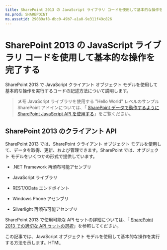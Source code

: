 ```yaml
---
title: SharePoint 2013 の JavaScript ライブラリ コードを使用して基本的な操作を完了する
ms.prod: SHAREPOINT
ms.assetid: 29089af8-dbc0-49b7-a1a0-9e311f49c826
---
```



# SharePoint 2013 の JavaScript ライブラリ コードを使用して基本的な操作を完了する
SharePoint 2013 で JavaScript クライアント オブジェクト モデルを使用して基本的な操作を実行するコードの記述方法について説明します。
> **メモ**
> JavaScript ライブラリを使用する "Hello World" レベルのサンプル SharePoint アドインについては、「 [SharePoint データで動作するように SharePoint JavaScript API を使用する](use-the-sharepoint-javascript-apis-to-work-with-sharepoint-data.md)」をご覧ください。 
  
    
    


## SharePoint 2013 のクライアント API
<a name="ClientAPIs"> </a>

SharePoint 2013 では、SharePoint クライアント オブジェクト モデルを使用して、データを取得、更新、および管理できます。SharePoint では、オブジェクト モデルをいくつかの形式で提供しています。
  
    
    

- .NET Framework 再頒布可能アセンブリ
    
  
- JavaScript ライブラリ
    
  
- REST/OData エンドポイント
    
  
- Windows Phone アセンブリ
    
  
- Silverlight 再頒布可能アセンブリ
    
  
SharePoint 2013 で使用可能な API セットの詳細については、「 [SharePoint 2013 での適切な API セットの選択](http://msdn.microsoft.com/library/f36645da-77c5-47f1-a2ca-13d4b62b320d%28Office.15%29.aspx)」を参照してください。
  
    
    
この記事では、JavaScript オブジェクト モデルを使用して基本的な操作を実行する方法を示します。HTML <script> タグを使用してオブジェクト モデルへの参照を追加できます。その他のクライアント API の使用方法については、以下の記事を参照してください。
  
    
    

-  [SharePoint 2013 のクライアント ライブラリ コードを使用して基本的な操作を完了する](complete-basic-operations-using-sharepoint-2013-client-library-code.md)
    
  
-  [SharePoint 2013 REST エンドポイントを使用して基本的な操作を完了する](complete-basic-operations-using-sharepoint-2013-rest-endpoints.md)
    
  
-  [SharePoint 2013 にアクセスする Windows Phone アプリの作成](http://msdn.microsoft.com/library/36681335-f772-4499-8445-f94481bc18e7%28Office.15%29.aspx)
    
  
-  [Silverlight オブジェクト モデルを使用する](http://msdn.microsoft.com/library/cea7829d-f360-4052-8b76-91d90bcefd2a%28Office.15%29.aspx)
    
  

## SharePoint 2013 での JavaScript クライアント オブジェクト モデルを使用した基本的なタスクの実行
<a name="BasicOps_SPJSOMOps"> </a>

以降のセクションでは、プログラムによって実行できるタスクについて説明します。また、実際の操作を示す JavaScript のコード例も含まれています。
  
    
    
クラウドでホストされるアドインを作成する場合、HTML <script> タグを使用してオブジェクト モデルへの参照を追加できます。クラウドでホストされるアドインでは、すべてのシナリオでアドイン Web が存在するわけではないため、ホスト Web を参照することをお勧めします。 **{StandardTokens}** トークンを使用している場合、 _SPHostUrl_ クエリ文字列パラメーターからホスト Web の URL を取得できます。 **{HostUrl}** トークンを使用している場合は、カスタム定義されたクエリ文字列パラメーターを使用することもできます。ホスト Web の URL を取得したら、JavaScript コードを使用して、オブジェクト モデルへの参照を動的に作成する必要があります。
  
    
    
下記のコード例では、以下のタスクが実行され、JavaScript オブジェクト モデルへの参照が追加されます。
  
    
    

- Microsoft コンテンツ配信ネットワーク (CDN: Content Delivery Network) から AJAX ライブラリを参照します。
    
  
- Microsoft CDN から jQuery ライブラリを参照します。
    
  
- クエリ文字列からホスト Web の URL を抽出します。
    
  
- jQuery で **getScript** 関数を使用して SP.Runtime.js ファイルと SP.js ファイルを読み込みます。ファイルの読み込みが完了すると、プログラムから SharePoint の JavaScript オブジェクト モデルにアクセスできるようになります。
    
  
- **execOperation** 関数でフローを続行します。
    
  


```

<script
    src="//ajax.aspnetcdn.com/ajax/4.0/1/MicrosoftAjax.js" 
    type="text/javascript">
</script>
<script
    type="text/javascript"
    src="//ajax.aspnetcdn.com/ajax/jQuery/jquery-1.7.2.min.js">
</script>
<script type="text/javascript">
    var hostweburl;

    // Load the required SharePoint libraries.
    $(document).ready(function () {

        // Get the URI decoded URLs.
        hostweburl =
            decodeURIComponent(
                getQueryStringParameter("SPHostUrl")
        );

        // The js files are in a URL in the form:
        // web_url/_layouts/15/resource_file
        var scriptbase = hostweburl + "/_layouts/15/";

        // Load the js files and continue to
        // the execOperation function.
        $.getScript(scriptbase + "SP.Runtime.js",
            function () {
                $.getScript(scriptbase + "SP.js", execOperation);
            }
        );
    });

    // Function to execute basic operations.
    function execOperation() {

        // Continue your program flow here.

    }

    // Function to retrieve a query string value.
    // For production purposes you may want to use
    // a library to handle the query string.
    function getQueryStringParameter(paramToRetrieve) {
        var params =
            document.URL.split("?")[1].split("&amp;");
        var strParams = "";
        for (var i = 0; i < params.length; i = i + 1) {
            var singleParam = params[i].split("=");
            if (singleParam[0] == paramToRetrieve)
                return singleParam[1];
        }
    }
</script>
```

SharePoint ホスト型アドインを作成する場合、HTML <script> タグを使用してオブジェクト モデルへの参照を追加できます。SharePoint によってホストされるアドインのアドイン Web を使用すると、JavaScript オブジェクト モデルを使用するために必要なファイルを相対パスで参照できるようになります。
  
    
    
下記のマークアップでは、次のタスクが実行され、JavaScript オブジェクト モデルへの参照が追加されます。
  
    
    

- Microsoft CDN から AJAX ライブラリを参照します。
    
  
- アドイン Web に対する相対 URL を使用して SP.Runtime.js ファイルを参照します。
    
  
- アドイン Web に対する相対 URL を使用して SP.js ファイルを参照します。
    
  


```

<script
    src="//ajax.aspnetcdn.com/ajax/4.0/1/MicrosoftAjax.js" 
    type="text/javascript">
</script>
<script 
    type="text/javascript" 
    src="/_layouts/15/sp.runtime.js">
</script>
<script 
    type="text/javascript" 
    src="/_layouts/15/sp.js">
</script>
<script type="text/javascript">

    // Continue your program flow here.

</script>```


## SharePoint Web サイトのタスク
<a name="BasicOps_SPWebTasks"> </a>

JavaScript を使用して Web サイトを操作するには、最初に **ClientContext(serverRelativeUrl)** コンストラクターを使用し、URL または URI を渡して特定の要求コンテキストを返します。
  
    
    

### Web サイトのプロパティを取得する

 **ClientContext** クラスの Web プロパティを使用して、指定されたコンテキスト URL に存在する Web サイト オブジェクトのプロパティを指定します。 **load(clientObject)** メソッドを使用して Web サイト オブジェクトを読み込み、 **executeQueryAsync(succeededCallback, failedCallback)** を呼び出すと、この Web サイトのすべてのプロパティにアクセスできるようになります。次の例では、指定した Web サイトのタイトルと説明が表示されますが、既定で返される他のすべてのプロパティが使用可能になるのは、Web サイト オブジェクトを読み込んでクエリを実行した後です。
  
    
    
```

function retrieveWebSite(siteUrl) {
    var clientContext = new SP.ClientContext(siteUrl);
    this.oWebsite = clientContext.get_web();

    clientContext.load(this.oWebsite);

    clientContext.executeQueryAsync(
        Function.createDelegate(this, this.onQuerySucceeded), 
        Function.createDelegate(this, this.onQueryFailed)
    );
}

function onQuerySucceeded(sender, args) {
    alert('Title: ' + this.oWebsite.get_title() + 
        ' Description: ' + this.oWebsite.get_description());
}
    
function onQueryFailed(sender, args) {
    alert('Request failed. ' + args.get_message() + 
        '\\n' + args.get_stackTrace());
}```


### Web サイトの選択したプロパティのみを取得する

クライアントとサーバーの間で不要なデータが転送されることを抑えるため、Web サイト オブジェクトのすべてのプロパティではなく、指定したプロパティのみを返すこともできます。この場合、LINQ クエリ、または **load(clientObject)** メソッドとラムダ式構文を使用して、サーバーから返すプロパティを指定します。次の例では、 **executeQueryAsync(succeededCallback, failedCallback)** を呼び出した後で、Web サイト オブジェクトのタイトルと作成日付のみが使用可能になります。
  
    
    
```

function retrieveWebSiteProperties(siteUrl) {
    var clientContext = new SP.ClientContext(siteUrl);
    this.oWebsite = clientContext.get_web();

    clientContext.load(this.oWebsite, 'Title', 'Created');

    clientContext.executeQueryAsync(
        Function.createDelegate(this, this.onQuerySucceeded), 
        Function.createDelegate(this, this.onQueryFailed)
    );
}

function onQuerySucceeded(sender, args) {
    alert('Title: ' + this.oWebsite.get_title() + 
        ' Created: ' + this.oWebsite.get_created());
}
    
function onQueryFailed(sender, args) {
    alert('Request failed. ' + args.get_message() + 
        '\\n' + args.get_stackTrace());
}```


> **メモ**
> 他のプロパティにアクセスしようとした場合、他のプロパティは使用できないため、コードで例外がスローされます。 
  
    
    


### Web サイトのプロパティに書き込む

Web サイトを変更するには、サイトのプロパティを設定し、 **update()** メソッドを呼び出します。この方法はサーバー オブジェクト モデルの機能の仕方に似ていますが、クライアント オブジェクト モデルでは、 **executeQueryAsync(succeededCallback, failedCallback)** を呼び出して、指定したすべてのコマンドのバッチ処理を要求する必要があります。次の例は、指定した Web サイトのタイトルと説明を変更します。
  
    
    
```

function updateWebSite(siteUrl) {
    var clientContext = new SP.ClientContext(siteUrl);
    this.oWebsite = clientContext.get_web();

    this.oWebsite.set_title('Updated Web Site');
    this.oWebsite.set_description('This is an updated Web site.');
    this.oWebsite.update();

    clientContext.load(this.oWebsite, 'Title', 'Description');

    clientContext.executeQueryAsync(
        Function.createDelegate(this, this.onQuerySucceeded), 
        Function.createDelegate(this, this.onQueryFailed)
    );
}

function onQuerySucceeded(sender, args) {
    alert('Title: ' + this.oWebsite.get_title() + 
        ' Description: ' + this.oWebsite.get_description());
}
    
function onQueryFailed(sender, args) {
    alert('Request failed. ' + args.get_message() + 
        '\\n' + args.get_stackTrace());
}```


## SharePoint リストのタスク
<a name="BasicOps_SPListTasks"> </a>

JavaScript を使用してリスト オブジェクトを操作する方法は、Web サイト オブジェクトの操作方法と似ています。まず、 **ClientContext(serverRelativeUrl)** コンストラクターを使用して URL または URI を渡し、特定の要求コンテキストを返します。次に、 **Web** クラスの **lists** プロパティを使用して、Web サイト内のリストのコレクションを取得できます。
  
    
    

### Web サイト内のすべてのリストのすべてのプロパティを取得する

Web サイトのすべてのリストを返すには、 **load(clientObject)** メソッドを使用してリスト コレクションを読み込んだ後に、 **executeQueryAsync(succeededCallback, failedCallback)** を呼び出します。次の例は、Web サイトの URL とリストの作成日時を表示します。
  
    
    
```

function retrieveAllListProperties(siteUrl) {
    var clientContext = new SP.ClientContext(siteUrl);
    var oWebsite = clientContext.get_web();
    this.collList = oWebsite.get_lists();
    clientContext.load(collList);

    clientContext.executeQueryAsync(
        Function.createDelegate(this, this.onQuerySucceeded), 
        Function.createDelegate(this, this.onQueryFailed)
    );
}

function onQuerySucceeded() {
    var listInfo = '';
    var listEnumerator = collList.getEnumerator();

    while (listEnumerator.moveNext()) {
        var oList = listEnumerator.get_current();
        listInfo += 'Title: ' + oList.get_title() + ' Created: ' + 
            oList.get_created().toString() + '\\n';
    }
    alert(listInfo);
}

function onQueryFailed(sender, args) {
    alert('Request failed. ' + args.get_message() + 
        '\\n' + args.get_stackTrace());
}```


### リストの特定のプロパティのみを表示する

前述の例では、Web サイト内のリストのすべてのプロパティが返されます。クライアントとサーバー間の不必要なデータ転送を削減するために、LINQ クエリ式を使用して、返すプロパティを指定できます。JavaScript では、 **load(clientObject)** メソッドに渡されるクエリ文字列の一部として、 **Include** を指定し、返すプロパティを指定します。次の例では、この方法を使用して、コレクション内の各リストのタイトルと ID のみが返されます。
  
    
    
```

function retrieveSpecificListProperties(siteUrl) {
    var clientContext = new SP.ClientContext(siteUrl);
    var oWebsite = clientContext.get_web();
    this.collList = oWebsite.get_lists();

    clientContext.load(collList, 'Include(Title, Id)');
    clientContext.executeQueryAsync(
        Function.createDelegate(this, this.onQuerySucceeded), 
        Function.createDelegate(this, this.onQueryFailed)
    );
}

function onQuerySucceeded() {
    var listInfo = '';
    var listEnumerator = collList.getEnumerator();

    while (listEnumerator.moveNext()) {
        var oList = listEnumerator.get_current();
        listInfo += 'Title: ' + oList.get_title() + 
            ' ID: ' + oList.get_id().toString() + '\\n';
    }
    alert(listInfo);
}

function onQueryFailed(sender, args) {
    alert('Request failed. ' + args.get_message() + 
        '\\n' + args.get_stackTrace());
}
```


### 取得したリストをコレクションに格納する

次の例に示すように、 **load(clientObject)** メソッドの代わりに **loadQuery(clientObjectCollection, exp)** メソッドを使用して、戻り値を lists プロパティに格納する代わりに別のコレクションに格納できます。
  
    
    
```

function retrieveSpecificListPropertiesToCollection(siteUrl) {
    var clientContext = new SP.ClientContext(siteUrl);
    var oWebsite = clientContext.get_web();
    var collList = oWebsite.get_lists();

    this.listInfoCollection = clientContext.loadQuery(collList, 'Include(Title, Id)');
    clientContext.executeQueryAsync(
        Function.createDelegate(this, this.onQuerySucceeded), 
        Function.createDelegate(this, this.onQueryFailed)
    );
}

function onQuerySucceeded() {
    var listInfo = '';

    for (var i = 0; i < this.listInfoCollection.length; i++) {
        var oList = this.listInfoCollection[i];
        listInfo += 'Title: ' + oList.get_title() + 
            ' ID: ' + oList.get_id().toString();
    }
    alert(listInfo.toString());
}

function onQueryFailed(sender, args) {
    alert('Request failed. ' + args.get_message() + 
        '\\n' + args.get_stackTrace());
}```


### リストの取得にフィルターを適用する

次の例のように、JavaScript クエリ内の **Include** ステートメントをネストして、リストとそのフィールドの両方のメタデータを返すことができます。例では、Web サイト内のすべてのリストからすべてのフィールドが返され、内部名に文字列 "name" が含まれるすべてのフィールドのタイトルと内部名が表示されます。
  
    
    
```

function retrieveAllListsAllFields(siteUrl) {
    var clientContext = new SP.ClientContext(siteUrl);
    var oWebsite = clientContext.get_web();
    var collList = oWebsite.get_lists();

    this.listInfoArray = clientContext.loadQuery(collList, 
        'Include(Title,Fields.Include(Title,InternalName))');

    clientContext.executeQueryAsync(
        Function.createDelegate(this, this.onQuerySucceeded), 
        Function.createDelegate(this, this._onQueryFailed)
    );
}

function onQuerySucceeded() {
    var listInfo = '';

    for (var i = 0; i < this.listInfoArray.length; i++) {
        var oList = this.listInfoArray[i];
        var collField = oList.get_fields();
        var fieldEnumerator = collField.getEnumerator();
            
        while (fieldEnumerator.moveNext()) {
            var oField = fieldEnumerator.get_current();
            var regEx = new RegExp('name', 'ig');
            
            if (regEx.test(oField.get_internalName())) {
                listInfo += '\\nList: ' + oList.get_title() + 
                    '\\n\\tField Title: ' + oField.get_title() + 
                    '\\n\\tField Name: ' + oField.get_internalName();
            }
        }
    }
    alert(listInfo);
}

function onQueryFailed(sender, args) {
    alert('Request failed. ' + args.get_message() + 
        '\\n' + args.get_stackTrace());
}
```


## リストの作成、更新、削除
<a name="BasicOps_SPListCRUD"> </a>

クライアント オブジェクト モデルを使用して行うリストの作成、更新、および削除は, .NET クライアント オブジェクト モデルを使用してこれらの操作を行う場合と同じように動作します。ただし、クライアントの処理は、 **executeQueryAsync(succeededCallback, failedCallback)** 関数を呼び出すまで完了しません。
  
    
    

### リストを作成および更新する

JavaScript を使用してリスト オブジェクトを作成するには、 **ListCreationInformation** オブジェクトを使用してそのプロパティを定義し、そのオブジェクトを **ListCollection** オブジェクトの **add(parameters)** 関数に渡します。次の例では、新しいお知らせリストを作成しています。
  
    
    
```

function createList(siteUrl) {
    var clientContext = new SP.ClientContext(siteUrl);
    var oWebsite = clientContext.get_web();
    
    var listCreationInfo = new SP.ListCreationInformation();
    listCreationInfo.set_title('My Announcements List');
    listCreationInfo.set_templateType(SP.ListTemplateType.announcements);

    this.oList = oWebsite.get_lists().add(listCreationInfo);

    clientContext.load(oList);
    clientContext.executeQueryAsync(
        Function.createDelegate(this, this.onQuerySucceeded), 
        Function.createDelegate(this, this.onQueryFailed)
    );
}

function onQuerySucceeded() {
    var result = oList.get_title() + ' created.';
    alert(result);
}

function onQueryFailed(sender, args) {
    alert('Request failed. ' + args.get_message() + 
        '\\n' + args.get_stackTrace());
}```

リストを作成した後でリストを更新する必要がある場合は、前の例に変更を加えた次の例に示すように、リスト プロパティを設定し、 **update()** 関数を呼び出してから **executeQueryAsync(succeededCallback, failedCallback)** を呼び出すことができます。
  
    
    


```

.
.
.
.
this.oList = oWebsite.get_lists().add(listCreationInfo);

oList.set_description('New Announcements List');
oList.update();

clientContext.load(oList);
clientContext.executeQueryAsync(
    Function.createDelegate(this, this.onQuerySucceeded), 
    Function.createDelegate(this, this.onQueryFailed)
);```


### リストにフィールドを追加する

リストのフィールド コレクションにフィールドを追加するには、 **FieldCollection** オブジェクトの **add(field)** 関数または **addFieldAsXml(schemaXml, addToDefaultView, options)** 関数を使用します。次の例では、フィールドを作成し、更新してから、 **executeQueryAsync(succeededCallback, failedCallback)** を呼び出しています。
  
    
    
```

function addFieldToList(siteUrl) {
    var clientContext = new SP.ClientContext(siteUrl);

    var oList = clientContext.get_web().get_lists().getByTitle('Announcements');
    this.oField = oList.get_fields().addFieldAsXml(
        '<Field DisplayName=\\'MyField\\' Type=\\'Number\\' />', 
        true, 
        SP.AddFieldOptions.defaultValue
    );

    var fieldNumber = clientContext.castTo(oField,SP.FieldNumber);
    fieldNumber.set_maximumValue(100);
    fieldNumber.set_minimumValue(35);
    fieldNumber.update();

    clientContext.load(oField);
    clientContext.executeQueryAsync(
        Function.createDelegate(this, this.onQuerySucceeded), 
        Function.createDelegate(this, this.onQueryFailed)
    );
}

function onQuerySucceeded() {
    var result = oField.get_title() + ' added.';
    alert(result);
}

function onQueryFailed(sender, args) {
    alert('Request failed. ' + args.get_message() + 
        '\\n' + args.get_stackTrace());
}```


### リストを削除する

リストを削除するには、リスト オブジェクトの **deleteObject()** 関数を呼び出します。以下に例を示します。
  
    
    
```

function deleteList(siteUrl) {
    var clientContext = new SP.ClientContext(siteUrl);
    var oWebsite = clientContext.get_web();
    this.listTitle = 'My Announcements List';

    this.oList = oWebsite.get_lists().getByTitle(listTitle);
    oList.deleteObject();

    clientContext.executeQueryAsync(
        Function.createDelegate(this, this.onQuerySucceeded), 
        Function.createDelegate(this, this.onQueryFailed)
    );
}

function onQuerySucceeded() {
    var result = listTitle + ' deleted.';
    alert(result);
}

function onQueryFailed(sender, args) {
    alert('Request failed. ' + args.get_message() + 
        '\\n' + args.get_stackTrace());
}```


## フォルダーの作成、更新、削除
<a name="BasicOps_FolderTasks"> </a>

JavaScript オブジェクト モデルを使用してフォルダーを操作し、内容を整理できます。以下のセクションでは、フォルダーに対する基本的な操作を実行する方法を示します。
  
    
    

### ドキュメント ライブラリにフォルダーを作成する

フォルダーを作成するには、 **ListItemCreationInformation** オブジェクトを使用して、基になるオブジェクト タイプを **SP.FileSystemObjectType.folder** に設定し、それをパラメーターとして **List** オブジェクトの **addItem(parameters)** 関数に渡します。次の例に示すように、このメソッドによって返されるリスト アイテム オブジェクトのプロパティを設定した後、 **update()** 関数を呼び出します。
  
    
    
```

function createFolder(resultpanel) {
    var clientContext;
    var oWebsite;
    var oList;
    var itemCreateInfo;

    clientContext = new SP.ClientContext.get_current();
    oWebsite = clientContext.get_web();
    oList = oWebsite.get_lists().getByTitle("Shared Documents");

    itemCreateInfo = new SP.ListItemCreationInformation();
    itemCreateInfo.set_underlyingObjectType(SP.FileSystemObjectType.folder);
    itemCreateInfo.set_leafName("My new folder!");
    this.oListItem = oList.addItem(itemCreateInfo);
    this.oListItem.set_item("Title", "My new folder!");
    this.oListItem.update();

    clientContext.load(this.oListItem);
    clientContext.executeQueryAsync(
        Function.createDelegate(this, successHandler),
        Function.createDelegate(this, errorHandler)
    );

    function successHandler() {
        resultpanel.innerHTML = "Go to the " +
            "<a href='../Lists/Shared Documents'>document library</a> " +
            "to see your new folder.";
    }

    function errorHandler() {
        resultpanel.innerHTML =
            "Request failed: " + arguments[1].get_message();
    }
}```


### ドキュメント ライブラリのフォルダーを更新する

フォルダー名を更新するには、 **FileLeafRef** プロパティに書き込んで、 **update()** 関数を呼び出し、 **executeQueryAsync** メソッドを呼び出したときに変更が有効になるようにします。
  
    
    
```

function updateFolder(resultpanel) {
    var clientContext;
    var oWebsite;
    var oList;

    clientContext = new SP.ClientContext.get_current();
    oWebsite = clientContext.get_web();
    oList = oWebsite.get_lists().getByTitle("Shared Documents");

    this.oListItem = oList.getItemById(1);
    this.oListItem.set_item("FileLeafRef", "My updated folder");
    this.oListItem.update();

    clientContext.load(this.oListItem);
    clientContext.executeQueryAsync(
        Function.createDelegate(this, successHandler),
        Function.createDelegate(this, errorHandler)
    );

    function successHandler() {
        resultpanel.innerHTML = "Go to the " +
            "<a href='../Lists/Shared Documents'>document library</a> " +
            "to see your updated folder.";
    }

    function errorHandler() {
        resultpanel.innerHTML = "Request failed: " + arguments[1].get_message();
    }
}```


### ドキュメント ライブラリのフォルダーを削除する

フォルダーを削除するには、オブジェクトの **deleteObject()** 関数を呼び出します。次の例では、 **getFolderByServerRelativeUrl** メソッドを使用してドキュメント ライブラリからフォルダーを取得し、アイテムを削除しています。
  
    
    
```

function deleteFolder(resultpanel) {
    var clientContext;
    var oWebsite;
    var folderUrl;

    clientContext = new SP.ClientContext.get_current();
    oWebsite = clientContext.get_web();

    clientContext.load(oWebsite);
    clientContext.executeQueryAsync(function () {
        folderUrl = oWebsite.get_serverRelativeUrl() + "/Lists/Shared Documents/Folder1";
        this.folderToDelete = oWebsite.getFolderByServerRelativeUrl(folderUrl);
        this.folderToDelete.deleteObject();

        clientContext.executeQueryAsync(
            Function.createDelegate(this, successHandler),
            Function.createDelegate(this, errorHandler)
        );
    }, errorHandler);

    function successHandler() {
        resultpanel.innerHTML = "Go to the " +
            "<a href='../Lists/Shared Documents'>document library</a> " +
            "to make sure the folder is no longer there.";
    }

    function errorHandler() {
        resultpanel.innerHTML = "Request failed: " + arguments[1].get_message();
    }
}```


## ファイルの作成、読み取り、更新、削除
<a name="BasicOps_FileTasks"> </a>

JavaScript オブジェクト モデルを使用してファイルを操作できます。以下のセクションでは、ファイルに対する基本的な操作を実行する方法を示します。
  
    
    

> **メモ**
> JavaScript オブジェクト モデルを使用して操作できるファイルのサイズは 1.5 MB までです。それより大きいファイルをアップロードするには、REST (Representational State Transfer) を使用します。詳細については、「 [](complete-basic-operations-using-sharepoint-2013-rest-endpoints.md#LargeFiles)」を参照してください。 
  
    
    


### ドキュメント ライブラリにファイルを作成する

ファイルを作成するには、次の例に示すように、 **FileCreationInformation** オブジェクトを使用して、URL 属性を設定し、Base64 エンコードしたバイトの配列としてコンテンツを追加します。
  
    
    
```

function createFile(resultpanel) {
    var clientContext;
    var oWebsite;
    var oList;
    var fileCreateInfo;
    var fileContent;

    clientContext = new SP.ClientContext.get_current();
    oWebsite = clientContext.get_web();
    oList = oWebsite.get_lists().getByTitle("Shared Documents");

    fileCreateInfo = new SP.FileCreationInformation();
    fileCreateInfo.set_url("my new file.txt");
    fileCreateInfo.set_content(new SP.Base64EncodedByteArray());
    fileContent = "The content of my new file";

    for (var i = 0; i < fileContent.length; i++) {
        
        fileCreateInfo.get_content().append(fileContent.charCodeAt(i));
    }

    this.newFile = oList.get_rootFolder().get_files().add(fileCreateInfo);

    clientContext.load(this.newFile);
    clientContext.executeQueryAsync(
        Function.createDelegate(this, successHandler),
        Function.createDelegate(this, errorHandler)
    );

    function successHandler() {
        resultpanel.innerHTML =
            "Go to the " +
            "<a href='../Lists/Shared Documents'>document library</a> " +
            "to see your new file.";
    }

    function errorHandler() {
        resultpanel.innerHTML = "Request failed: " + arguments[1].get_message();
    }
}```


### ドキュメント ライブラリのファイルの読み取り

ファイルのコンテンツを読み取るには、次の例に示すように、ファイルの URL に対して **GET** 操作を実行します。
  
    
    
```

function readFile(resultpanel) {
    var clientContext;
    var oWebsite;
    var fileUrl;

    clientContext = new SP.ClientContext.get_current();
    oWebsite = clientContext.get_web();

    clientContext.load(oWebsite);
    clientContext.executeQueryAsync(function () {
        fileUrl = oWebsite.get_serverRelativeUrl() +
            "/Lists/Shared Documents/TextFile1.txt";
        $.ajax({
            url: fileUrl,
            type: "GET"
        })
            .done(Function.createDelegate(this, successHandler))
            .error(Function.createDelegate(this, errorHandler));
    }, errorHandler);

    function successHandler(data) {
        resultpanel.innerHTML =
            "The content of file \\"TextFile1.txt\\": " + data
    }

    function errorHandler() {
        resultpanel.innerHTML =
            "Request failed: " + arguments[2];
    }
}```


### ドキュメント ライブラリのファイルの更新

ファイルのコンテンツを更新するには、次の例に示すように、 **FileCreationInformation** オブジェクトを使用し、 **set_overwrite()** メソッドを使用して上書き属性を true に設定します。
  
    
    
```

function updateFile(resultpanel) {
    var clientContext;
    var oWebsite;
    var oList;
    var fileCreateInfo;
    var fileContent;

    clientContext = new SP.ClientContext.get_current();
    oWebsite = clientContext.get_web();
    oList = oWebsite.get_lists().getByTitle("Shared Documents");

    fileCreateInfo = new SP.FileCreationInformation();
    fileCreateInfo.set_url("TextFile1.txt");
    fileCreateInfo.set_content(new SP.Base64EncodedByteArray());
    fileCreateInfo.set_overwrite(true);
    fileContent = "The updated content of my file";

    for (var i = 0; i < fileContent.length; i++) {

        fileCreateInfo.get_content().append(fileContent.charCodeAt(i));
    }

    this.existingFile = oList.get_rootFolder().get_files().add(fileCreateInfo);

    clientContext.load(this.existingFile);
    clientContext.executeQueryAsync(
        Function.createDelegate(this, successHandler),
        Function.createDelegate(this, errorHandler)
    );

    function successHandler() {
        resultpanel.innerHTML =
            "Go to the " +
            "<a href='../Lists/Shared Documents'>document library</a> " +
            "to see the updated \\"TextFile1.txt\\" file.";
    }

    function errorHandler() {
        resultpanel.innerHTML =
            "Request failed: " + arguments[1].get_message();
    }
}```


### ドキュメント ライブラリのファイルを削除する

ファイルを削除するには、オブジェクトの **deleteObject()** 関数を呼び出します。次の例では、 **getFileByServerRelativeUrl** メソッドを使用してドキュメント ライブラリからファイルを取得し、アイテムを削除しています。
  
    
    
```

function deleteFile(resultpanel) {
    var clientContext;
    var oWebsite;
    var fileUrl;

    clientContext = new SP.ClientContext.get_current();
    oWebsite = clientContext.get_web();

    clientContext.load(oWebsite);
    clientContext.executeQueryAsync(function () {
        fileUrl = oWebsite.get_serverRelativeUrl() +
            "/Lists/Shared Documents/TextFile1.txt";
        this.fileToDelete = oWebsite.getFileByServerRelativeUrl(fileUrl);
        this.fileToDelete.deleteObject();

        clientContext.executeQueryAsync(
            Function.createDelegate(this, successHandler),
            Function.createDelegate(this, errorHandler)
        );
    }, errorHandler);

    function successHandler() {
        resultpanel.innerHTML =
            "Go to the " +
            "<a href='../Lists/Shared Documents'>document library</a> " +
            "to confirm that the \\"TextFile1.txt\\" file has been deleted.";
    }

    function errorHandler() {
        resultpanel.innerHTML = "Request failed: " + arguments[1].get_message();
    }
}```


## SharePoint リスト アイテムのタスク
<a name="BasicOps_SPListItemTasks"> </a>

JavaScript を使用してリストからアイテムを返すには、 **getItemById(id)** 関数を使用して単一のアイテムを返すか、 **getItems(query)** 関数を使用して複数のアイテムを返します。その後、 **load(clientObject)** 関数を使用して、アイテムを表すリスト アイテム オブジェクトを取得します。
  
    
    

### リストからアイテムを取得する

 **getItems(query)** 関数を使用すると、返されるアイテムを指定する Collaborative Application Markup Language (CAML) クエリを定義できます。未定義の **CamlQuery** オブジェクトを渡してリストからすべてのアイテムを返すことも、 **set_viewXml** 関数を使用して CAML クエリを定義し、特定の条件を満たすアイテムを返すこともできます。以下の例では、Title および Body 列の値に加えて、Announcements リストに含まれる、コレクション ID が 10 より大きい最初の 100 アイテムの ID を表示します。
  
    
    
```

function retrieveListItems(siteUrl) {
    var clientContext = new SP.ClientContext(siteUrl);
    var oList = clientContext.get_web().get_lists().getByTitle('Announcements');
        
    var camlQuery = new SP.CamlQuery();
    camlQuery.set_viewXml(
        '<View><Query><Where><Geq><FieldRef Name=\\'ID\\'/>' + 
        '<Value Type=\\'Number\\'>1</Value></Geq></Where></Query>' + 
        '<RowLimit>10</RowLimit></View>'
    );
    this.collListItem = oList.getItems(camlQuery);
        
    clientContext.load(collListItem);
    clientContext.executeQueryAsync(
        Function.createDelegate(this, this.onQuerySucceeded), 
        Function.createDelegate(this, this.onQueryFailed)
    ); 
}

function onQuerySucceeded(sender, args) {
    var listItemInfo = '';
    var listItemEnumerator = collListItem.getEnumerator();
        
    while (listItemEnumerator.moveNext()) {
        var oListItem = listItemEnumerator.get_current();
        listItemInfo += '\\nID: ' + oListItem.get_id() + 
            '\\nTitle: ' + oListItem.get_item('Title') + 
            '\\nBody: ' + oListItem.get_item('Body');
    }

    alert(listItemInfo.toString());
}

function onQueryFailed(sender, args) {
    alert('Request failed. ' + args.get_message() + 
        '\\n' + args.get_stackTrace());
}```


### Include メソッドを使用して ListItem オブジェクトのプロパティにアクセスする

リスト アイテムを返す場合、既定では、 **ListItem** オブジェクトの 4 つのプロパティ ( **displayName**、 **effectiveBasePermissions**、 **hasUniqueRoleAssignments**、および **roleAssignments**) を使用できません。前の例では、これらのプロパティの 1 つにアクセスを試みた場合、 **PropertyOrFieldNotInitializedException** が返されます。これらのプロパティにアクセスするには、次の例に示されているように、 **Include** メソッドをクエリ文字列の一部として使用します。
  
    
    

> **メモ**
> LINQ を使用してクライアント オブジェクト モデルに対するクエリを作成する場合は、サーバー オブジェクト モデルに対するコードを記述する場合にしか使用できない  [LINQ to SharePoint の使用](http://msdn.microsoft.com/ja-jp/library/ee535491.aspx)ではなく、 [LINQ to Objects](http://msdn.microsoft.com/ja-jp/library/bb397919.aspx) を使用します。
  
    
    

```

function retrieveListItemsInclude(siteUrl) {
    var clientContext = new SP.ClientContext(siteUrl);
    var oList = clientContext.get_web().get_lists().getByTitle('Announcements');

    var camlQuery = new SP.CamlQuery();
    camlQuery.set_viewXml('<View><RowLimit>100</RowLimit></View>');
    this.collListItem = oList.getItems(camlQuery);

    clientContext.load(
        collListItem, 
        'Include(Id, DisplayName, HasUniqueRoleAssignments)'
    );
    clientContext.executeQueryAsync(
        Function.createDelegate(this, this.onQuerySucceeded), 
        Function.createDelegate(this, this.onQueryFailed)
    );
}

function onQuerySucceeded(sender, args) {
    var listItemInfo = '';
    var listItemEnumerator = collListItem.getEnumerator();
        
    while (listItemEnumerator.moveNext()) {
        var oListItem = listItemEnumerator.get_current();
        listItemInfo += '\\nID: ' + oListItem.get_id() + 
            '\\nDisplay name: ' + oListItem.get_displayName() + 
            '\\nUnique role assignments: ' + 
            oListItem.get_hasUniqueRoleAssignments();
    }

    alert(listItemInfo.toString());
}

function onQueryFailed(sender, args) {
    alert('Request failed. ' + args.get_message() + 
        '\\n' + args.get_stackTrace());
}
```

この例では **Include** を使用しているので、クエリを実行した後は指定したプロパティのみを使用できます。したがって、指定されているもの以外のプロパティにアクセスしようとすると、 **PropertyOrFieldNotInitializedException** を受け取ります。また、 **get_contentType**、 **get_parentList** など、関数を使用して親オブジェクトのプロパティにアクセスしようとしても、このエラーを受け取ります。
  
    
    

### アイテムの取得に関する制限事項

SharePoint Foundation 2010 内の JavaScript オブジェクト モデルの **loadQuery(clientObjectCollection, exp)** メソッドでは、マネージ オブジェクト モデルで使用される LINQ メソッドと演算子がサポートされません。
  
    
    

## リスト アイテムの作成、更新、削除
<a name="BasicOps_SPListItemCRUD"> </a>

クライアント オブジェクト モデルでは、サーバー オブジェクト モデルとほぼ同じように、リスト アイテムを作成、更新、または削除できます。リスト アイテム オブジェクトを作成し、そのプロパティを設定して、オブジェクトを更新します。リスト アイテム オブジェクトを変更または削除するには、 **ListItemCollection** オブジェクトの **getById(id)** 関数を使用してオブジェクトを返します。次に、プロパティを設定してこのメソッドによって返されるオブジェクトの更新を呼び出すか、オブジェクト独自の削除メソッドを呼び出します。サーバー オブジェクト モデルと異なり、クライアント オブジェクト モデルでは、それぞれの操作の最後で **to executeQueryAsync(succeededCallback, failedCallback)** を呼び出して、サーバー上に変更を反映する必要があります。
  
    
    

### リスト アイテムを作成する

リスト アイテムを作成するには、 **ListItemCreationInformation** オブジェクトを作成し、プロパティを設定して、それをパラメーターとして **List** オブジェクトの **addItem(parameters)** 関数に渡します。次の例で示すように、このメソッドによって返されるリスト アイテム オブジェクトのプロパティを設定し、 **update()** 関数を呼び出します。
  
    
    
```

function createListItem(siteUrl) {
    var clientContext = new SP.ClientContext(siteUrl);
    var oList = clientContext.get_web().get_lists().getByTitle('Announcements');
        
    var itemCreateInfo = new SP.ListItemCreationInformation();
    this.oListItem = oList.addItem(itemCreateInfo);
    oListItem.set_item('Title', 'My New Item!');
    oListItem.set_item('Body', 'Hello World!');
    oListItem.update();

    clientContext.load(oListItem);
    clientContext.executeQueryAsync(
        Function.createDelegate(this, this.onQuerySucceeded), 
        Function.createDelegate(this, this.onQueryFailed)
    );
}

function onQuerySucceeded() {
    alert('Item created: ' + oListItem.get_id());
}

function onQueryFailed(sender, args) {
    alert('Request failed. ' + args.get_message() + 
        '\\n' + args.get_stackTrace());
}```


### リスト アイテムを更新する

ほとんどの場合、リスト アイテム プロパティを設定するには、列インデクサーを使用して割り当てを作成し、 **executeQueryAsync(succeededCallback, failedCallback)** を呼び出すときに、 **update()** 関数を呼び出して変更を反映できます。次の例では、Announcements リストの 3 番目のアイテムのタイトルを設定しています。
  
    
    
```

function updateListItem(siteUrl) {
    var clientContext = new SP.ClientContext(siteUrl);
    var oList = clientContext.get_web().get_lists().getByTitle('Announcements');

    this.oListItem = oList.getItemById(3);
    oListItem.set_item('Title', 'My Updated Title');
    oListItem.update();

    clientContext.executeQueryAsync(
        Function.createDelegate(this, this.onQuerySucceeded), 
        Function.createDelegate(this, this.onQueryFailed)
    );
}

function onQuerySucceeded() {
    alert('Item updated!');
}

function onQueryFailed(sender, args) {
    alert('Request failed. ' + args.get_message() + 
        '\\n' + args.get_stackTrace());
}```


### リスト アイテムを削除する

リスト アイテムを削除するには、オブジェクトで **deleteObject()** 関数を呼び出します。次の例では、 **getItemById(id)** 関数を使用してリストの 2 番目のアイテムを返し、そのアイテムを削除しています。SharePoint では、コレクション内のアイテムを削除しても、そのアイテムの整数の ID が保持されます。したがって、たとえば、リスト内の 2 番目のアイテムの ID が 2 にならない場合があります。存在しないアイテムに対して **deleteObject()** 関数が呼び出された場合は、 **ServerException** が返されます。
  
    
    
```

function deleteListItem(siteUrl) {
    this.itemId = 2;
    var clientContext = new SP.ClientContext(siteUrl);
    var oList = clientContext.get_web().get_lists().getByTitle('Announcements');
    this.oListItem = oList.getItemById(itemId);
    oListItem.deleteObject();

    clientContext.executeQueryAsync(
        Function.createDelegate(this, this.onQuerySucceeded), 
        Function.createDelegate(this, this.onQueryFailed)
    );
}

function onQuerySucceeded() {
    alert('Item deleted: ' + itemId);
}

function onQueryFailed(sender, args) {
    alert('Request failed. ' + args.get_message() + 
        '\\n' + args.get_stackTrace());
}```

たとえば、削除操作によって更新された新しいアイテム数を取得する必要がある場合は、update() メソッドへの呼び出しを含めて、リストを更新します。また、クエリを実行する前に、リスト オブジェクト自体、またはリスト オブジェクト上の **itemCount** プロパティのどちらかを読み込む必要があります。リスト アイテムの開始数と終了数の両方を取得する場合は、前の例に次の変更を加えて、2 つのクエリを実行し、アイテム数を 2 回返す必要があります。
  
    
    


```

function deleteListItemDisplayCount(siteUrl) {
    this.clientContext = new SP.ClientContext(siteUrl);
    this.oList = clientContext.get_web().get_lists().getByTitle('Announcements');
    clientContext.load(oList);

    clientContext.executeQueryAsync(
        Function.createDelegate(this, this.deleteItem), 
        Function.createDelegate(this, this.onQueryFailed)
    );
}

function deleteItem() {
    this.itemId = 58;
    this.startCount = oList.get_itemCount();
    this.oListItem = oList.getItemById(itemId);
    oListItem.deleteObject();

    oList.update();
    clientContext.load(oList);
        
    clientContext.executeQueryAsync(
        Function.createDelegate(this, this.displayCount), 
        Function.createDelegate(this, this.onQueryFailed)
    );
}

function displayCount() {
    var endCount = oList.get_itemCount();
    var listItemInfo = 'Item deleted: ' + itemId + 
        '\\nStart Count: ' +  startCount + 
        ' End Count: ' + endCount;
        
    alert(listItemInfo)
}

function onQueryFailed(sender, args) {
    alert('Request failed. ' + args.get_message() + 
        '\\n' + args.get_stackTrace());
}```


## ホスト Web のオブジェクトへのアクセス
<a name="BasicOps_AccessHostweb"> </a>

アドインの開発中に、ホスト Web にアクセスしてその中のアイテムを操作することが必要になる場合があります。次の例に示すように、 **AppContextSite** オブジェクトを使用して、ホスト Web やその他の SharePoint サイトを参照します。完全なコード サンプルについては、「 [クロスドメイン ライブラリ (JSOM) を使用してホスト Web タイトルを取得する](http://code.msdn.microsoft.com/office/SharePoint-2013-Get-the-563f2a3d)」を参照してください。
  
    
    
```

function execCrossDomainRequest(appweburl, hostweburl) {
    // context: The ClientContext object provides access to
    //      the web and lists objects.
    // factory: Initialize the factory object with the
    //      add-in web URL.
    var context;
    var factory;
    var appContextSite;

    context = new SP.ClientContext(appweburl);
    factory = new SP.ProxyWebRequestExecutorFactory(appweburl);
    context.set_webRequestExecutorFactory(factory);
    appContextSite = new SP.AppContextSite(context, hostweburl);

    this.web = appContextSite.get_web();
    context.load(this.web);

    // Execute the query with all the previous 
    //  options and parameters.
    context.executeQueryAsync(
        Function.createDelegate(this, successHandler), 
        Function.createDelegate(this, errorHandler)
    );

    // Function to handle the success event.
    // Prints the host web's title to the page.
    function successHandler() {
        alert(this.web.get_title());
    }

    // Function to handle the error event.
    // Prints the error message to the page.
    function errorHandler(data, errorCode, errorMessage) {
        alert("Could not complete cross-domain call: " + errorMessage);
    }
}```

前の例では、SharePoint 2013 のクロスドメイン ライブラリを使用してホスト Web にアクセスしています。詳細については、「 [クロスドメイン ライブラリを使用してアドインから SharePoint 2013 のデータにアクセスする](access-sharepoint-2013-data-from-add-ins-using-the-cross-domain-library.md)」を参照してください。
  
    
    

## その他の技術情報
<a name="BasicOps_AddRes"> </a>


-  [SharePoint 2013 のクライアント ライブラリ コードを使用して基本的な操作を完了する](complete-basic-operations-using-sharepoint-2013-client-library-code.md)
    
  
-  [SharePoint 2013 REST エンドポイントを使用して基本的な操作を完了する](complete-basic-operations-using-sharepoint-2013-rest-endpoints.md)
    
  
-  [SharePoint アドインの開発](develop-sharepoint-add-ins.md)
    
  
-  [SharePoint アドインのセキュリティで保護されたデータ アクセスとクライアント オブジェクト モデル](secure-data-access-and-client-object-models-for-sharepoint-add-ins.md)
    
  
-  [SharePoint 2013 の外部データの操作](work-with-external-data-in-sharepoint-2013.md)
    
  

